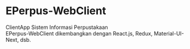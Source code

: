 # EPerpus-WebClient
ClientApp Sistem Informasi Perpustakaan
</br>
EPerpus-WebClient dikembangkan dengan React.js, Redux, Material-UI-Next, dsb.
